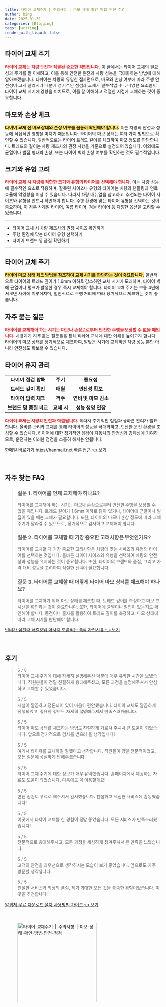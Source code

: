 ```yaml
---
title: 타이어 교체주기 | 주의사항 | 마모 상태 확인 방법 안전 점검
author: bing
date: 2025-01-31
categories: [Blogging]
tags: [writing]
render_with_liquid: false
---
```



<h2 id='타이어 교체 주기'>타이어 교체 주기</h2>

<p><b><span style="color: #ee2323;">타이어 교체는 차량 안전과 직결된 중요한 작업입니다.</span></b> 이 글에서는 타이어 교체의 필요성과 주기를 잘 이해하고, 이를 통해 안전한 운전과 차량 성능을 극대화하는 방법에 대해 알아보겠습니다. 타이어는 차량의 유일한 접지면으로, 마모와 손상 여부에 따라 주행 안전성이 크게 달라지기 때문에 정기적인 점검과 교체가 필수적입니다. 다양한 요소들이 타이어 교체 시기에 영향을 미치므로, 이를 잘 이해하고 적절한 시점에 교체하는 것이 중요합니다.</p>

<h2 id='마모와 손상 체크'>마모와 손상 체크</h2>

<p><b><span style="background-color: #ffe066;">타이어 교체 전 마모 상태와 손상 여부를 꼼꼼히 확인해야 합니다.</span></b> 이는 차량의 안전과 성능에 직접적인 영향을 미치기 때문입니다. 타이어의 마모 상태는 여러 가지 방법으로 확인할 수 있습니다. 일반적으로는 타이어 트레드 깊이를 체크하여 마모 정도를 판단합니다. 트레드의 깊이는 차량 제조사의 권장 사항을 기준으로 설정되어 있습니다. 이외에도 균열이나 벌집 형태의 손상, 또는 타이어 벽의 손상 여부를 확인하는 것도 필수적입니다.</p>

<h2 id='크기와 유형 고려'>크기와 유형 고려</h2>

<p><b><span style="color: #ee2323;">타이어 교체 시 차량에 적합한 크기와 유형의 타이어를 선택해야 합니다.</span></b> 이는 차량 성능에 필수적인 요소로 작용하며, 잘못된 사이즈나 유형의 타이어는 차량의 핸들링과 연료 효율에 악영향을 미칠 수 있습니다. 따라서 차량 매뉴얼을 참고하고, 추천되는 타이어 사이즈와 유형을 반드시 확인해야 합니다. 주행 환경에 맞는 타이어 유형을 선택하는 것이 중요하며, 이 경우 사계절 타이어, 여름 타이어, 겨울 타이어 등 다양한 옵션을 고려할 수 있습니다.</p>

<hr />

<ul>
    <li>타이어 교체 시 차량 제조사의 권장 사이즈 확인하기</li>
    <li>주행 환경에 맞는 타이어 유형 선택하기</li>
    <li>타이어 브랜드 및 품질 확인하기</li>
</ul>

<hr />

<h2 id='타이어 교체 주기'>타이어 교체 주기</h2>

<p><b><span style="background-color: #ffe066;">타이어 마모 상태 체크 방법을 참조하여 교체 시기를 판단하는 것이 중요합니다.</span></b> 일반적으로 타이어의 트레드 깊이가 1.6mm 이하로 감소하면 교체 시기가 도래하며, 타이어 벽에 균열이나 펑크가 발생한 경우 즉시 교체해야 합니다. 타이어 교체 주기는 보통 4년에서 6년 사이에 이루어지며, 일반적으로 주행 거리에 따라 정기적으로 체크하는 것이 좋습니다. </p>

<h2 id='자주 묻는 질문'>자주 묻는 질문</h2>

<p><b><span style="color: #ee2323;">타이어를 교체해아 하는 시기는 마모나 손상으로부터 안전한 주행을 보장할 수 없을 때입니다.</span></b> 사용자가 자주 묻는 질문들을 통해 타이어 교체에 대한 이해를 높이고자 합니다. 타이어의 마모 상태를 정기적으로 체크하여, 알맞은 시기에 교체하면 차량 성능 뿐만 아니라 안전성도 확보할 수 있습니다.</p>

<h2 id='타이어 유지 관리'>타이어 유지 관리</h2>

<table>
    <tr>
        <td style="text-align: center; height: 17px;"><b>타이어 점검 항목</b></td>
        <td style="text-align: center; height: 17px;"><b>주기</b></td>
        <td style="text-align: center; height: 17px;"><b>중요성</b></td>
    </tr>
    <tr>
        <td style="text-align: center; height: 17px;"><b>트레드 깊이 확인</b></td>
        <td style="text-align: center; height: 17px;"><b>매월</b></td>
        <td style="text-align: center; height: 17px;"><b>안전성 확보</b></td>
    </tr>
    <tr>
        <td style="text-align: center; height: 17px;"><b>타이어 압력 체크</b></td>
        <td style="text-align: center; height: 17px;"><b>격주</b></td>
        <td style="text-align: center; height: 17px;"><b>연비 및 마모 감소</b></td>
    </tr>
    <tr>
        <td style="text-align: center; height: 17px;"><b>브랜드 및 품질 비교</b></td>
        <td style="text-align: center; height: 17px;"><b>교체 시</b></td>
        <td style="text-align: center; height: 17px;"><b>성능 생명 연장</b></td>
    </tr>
</table>

<p><b><span style="color: #ee2323;">타이어 교체는 차량의 안전과 직결됩니다.</span></b> 따라서 주기적인 점검과 올바른 관리가 필요합니다. 올바른 관리와 교체를 통해 타이어의 성능을 극대화하고, 안전한 운전 환경을 조성할 수 있습니다. 타이어에 대한 정기적인 점검이 자동차의 안정성과 경제성에 기여하므로, 운전자는 이러한 점검을 소홀히 해서는 안됩니다.</p>


<p><a class="click-button" title="한메일 바로가기 https//hanmail.net 빠른 접근" href="https://blackassets.github.io/posts/%ED%95%9C%EB%A9%94%EC%9D%BC-%EB%B0%94%EB%A1%9C%EA%B0%80%EA%B8%B0-httpshanmail.net-%EB%B9%A0%EB%A5%B8-%EC%A0%91%EA%B7%BC/" rel="dofollow">한메일 바로가기 https//hanmail.net 빠른 접근 👈 보기</a></p><br>
<h2 id='자주_찾는_FAQ'>자주 찾는 FAQ</h2>
<div itemscope="" itemtype="https://schema.org/FAQPage"> 
<blockquote> 
<div itemscope="" itemprop="mainEntity" itemtype="https://schema.org/Question"> 
<h3 itemprop="name">질문 1. 타이어를 언제 교체해야 하나요?</h3> 
<div itemscope="" itemprop="acceptedAnswer" itemtype="https://schema.org/Answer"> 
<span itemprop="text"> 
<p>타이어를 교체해야 하는 시기는 마모나 손상으로부터 안전한 주행을 보장할 수 없을 때입니다. 트레드 깊이가 1.6mm 이하로 닳아 있거나, 타이어에 균열이나 벌집이 있을 때는 교체가 필요합니다. 또한, 타이어의 마모나 손상 정도에 따라 교체 주기가 달라질 수 있으므로, 정기적으로 검사하고 교체해야 합니다.</p> 
</span> 
</div> 
</div> 

<div itemscope="" itemprop="mainEntity" itemtype="https://schema.org/Question"> 
<h3 itemprop="name">질문 2. 타이어를 교체할 때 가장 중요한 고려사항은 무엇인가요?</h3> 
<div itemscope="" itemprop="acceptedAnswer" itemtype="https://schema.org/Answer"> 
<span itemprop="text"> 
<p>타이어를 교체할 때 가장 중요한 고려사항은 차량에 맞는 사이즈와 유형의 타이어를 선택하는 것입니다. 올바른 타이어 사이즈와 유형을 선택하여 차량의 안전성과 성능을 유지하는 것이 중요합니다. 또한, 타이어의 브랜드와 품질, 그리고 가격 대비 성능을 고려하여 적절한 선택이 필요합니다.</p> 
</span> 
</div> 
</div> 

<div itemscope="" itemprop="mainEntity" itemtype="https://schema.org/Question"> 
<h3 itemprop="name">질문 3. 타이어를 교체할 때 어떻게 타이어 마모 상태를 체크해야 하나요?</h3> 
<div itemscope="" itemprop="acceptedAnswer" itemtype="https://schema.org/Answer"> 
<span itemprop="text"> 
<p>타이어를 교체하기 위해 마모 상태를 체크할 때, 트레드 깊이를 측정하고 마모 표시선을 확인하는 것이 중요합니다. 또한, 타이어에 균열이나 벌집이 있는지도 확인해야 합니다. 동전이나 줄자를 활용하여 트레드 깊이를 측정하고, 마모 상태에 따라 교체 시기를 판단해야 합니다.</p> 
</span> 
</div> 
</div> 
</blockquote> 
</div>
<p><a class="click-button" title="변비가 심할때 해결방법 마사지 도움되는 음식 자연치유" href="https://blackassets.github.io/posts/%EB%B3%80%EB%B9%84%EA%B0%80-%EC%8B%AC%ED%95%A0%EB%95%8C-%ED%95%B4%EA%B2%B0%EB%B0%A9%EB%B2%95-%EB%A7%88%EC%82%AC%EC%A7%80-%EB%8F%84%EC%9B%80%EB%90%98%EB%8A%94-%EC%9D%8C%EC%8B%9D-%EC%9E%90%EC%97%B0%EC%B9%98%EC%9C%A0/" rel="dofollow">변비가 심할때 해결방법 마사지 도움되는 음식 자연치유 👈 보기</a></p><br>
<h2 id='후기'>후기</h2>
<div itemscope itemtype="https://schema.org/Product">
  <blockquote>
  <div itemprop="review" itemscope itemtype="https://schema.org/Review">
      <div itemprop="reviewRating" itemscope itemtype="https://schema.org/Rating"> <span itemprop="ratingValue">5</span> / <span itemprop="bestRating">5</span> </div>
      <span itemprop="reviewBody">타이어 교체 주기에 대해 자세히 설명해주신 덕분에 매우 유익한 시간을 보냈습니다. 직원분들이 정말 친절하게 응대해주셨고, 모든 과정을 설명해주셔서 안심하고 교체할 수 있었습니다.</span>
  </div>
  <br>
  <div itemprop="review" itemscope itemtype="https://schema.org/Review">
      <div itemprop="reviewRating" itemscope itemtype="https://schema.org/Rating"> <span itemprop="ratingValue">5</span> / <span itemprop="bestRating">5</span> </div>
      <span itemprop="reviewBody">시설이 깔끔하고 정돈되어 있어 마음이 편안했습니다. 타이어 교체도 깔끔하게 진행되었고, 필요한 정보도 자세히 설명해주셔서 만족스러웠습니다.</span>
  </div>
  <br>
  <div itemprop="review" itemscope itemtype="https://schema.org/Review">
      <div itemprop="reviewRating" itemscope itemtype="https://schema.org/Rating"> <span itemprop="ratingValue">5</span> / <span itemprop="bestRating">5</span> </div>
      <span itemprop="reviewBody">타이어 마모 상태를 체크하는 방법도 친절하게 가르쳐 주셔서 큰 도움이 되었습니다. 앞으로 정기적으로 검사를 받으러 올 생각입니다!</span>
  </div>
  <br>
  <div itemprop="review" itemscope itemtype="https://schema.org/Review">
      <div itemprop="reviewRating" itemscope itemtype="https://schema.org/Rating"> <span itemprop="ratingValue">5</span> / <span itemprop="bestRating">5</span> </div>
      <span itemprop="reviewBody">여기서 타이어를 교체하길 잘했다고 생각합니다. 직원들이 정말 전문적이었고, 모든 질문에 성실하게 답해주셨습니다.</span>
  </div>
  <br>
  <div itemprop="review" itemscope itemtype="https://schema.org/Review">
      <div itemprop="reviewRating" itemscope itemtype="https://schema.org/Rating"> <span itemprop="ratingValue">5</span> / <span itemprop="bestRating">5</span> </div>
      <span itemprop="reviewBody">타이어 교체 주기에 대한 정보가 매우 유익했습니다. 홈페이지에서 제공하는 자료도 도움이 되었습니다. 다음에도 꼭 이용할게요!</span>
  </div>
  <br>
  <div itemprop="review" itemscope itemtype="https://schema.org/Review">
      <div itemprop="reviewRating" itemscope itemtype="https://schema.org/Rating"> <span itemprop="ratingValue">5</span> / <span itemprop="bestRating">5</span> </div>
      <span itemprop="reviewBody">안전 점검도 무료로 해주셔서 감사했습니다. 친절하고 세심한 서비스에 감동했습니다!</span>
  </div>
  <br>
  <div itemprop="review" itemscope itemtype="https://schema.org/Review">
      <div itemprop="reviewRating" itemscope itemtype="https://schema.org/Rating"> <span itemprop="ratingValue">5</span> / <span itemprop="bestRating">5</span> </div>
      <span itemprop="reviewBody">이곳에서 타이어 교체를 한 경험이 정말 좋았습니다. 모든 서비스가 만족스러웠습니다!</span>
  </div>
  <br>
  <div itemprop="review" itemscope itemtype="https://schema.org/Review">
      <div itemprop="reviewRating" itemscope itemtype="https://schema.org/Rating"> <span itemprop="ratingValue">5</span> / <span itemprop="bestRating">5</span> </div>
      <span itemprop="reviewBody">전문적으로 응대해주시고, 모든 과정을 세심하게 챙겨주셔서 큰 만족을 느꼈습니다.</span>
  </div>
  <br>
  <div itemprop="review" itemscope itemtype="https://schema.org/Review">
      <div itemprop="reviewRating" itemscope itemtype="https://schema.org/Rating"> <span itemprop="ratingValue">5</span> / <span itemprop="bestRating">5</span> </div>
      <span itemprop="reviewBody">고객의 안전을 최우선으로 생각하시는 모습이 보기 좋았습니다. 앞으로도 자주 방문할 생각입니다.</span>
  </div>
  <br>
  <div itemprop="review" itemscope itemtype="https://schema.org/Review">
      <div itemprop="reviewRating" itemscope itemtype="https://schema.org/Rating"> <span itemprop="ratingValue">5</span> / <span itemprop="bestRating">5</span> </div>
      <span itemprop="reviewBody">친절한 서비스와 최상의 품질, 제가 기대한 모든 것을 충족한 경험이었습니다. 이곳을 추천합니다!</span>
  </div>
  </blockquote>
</div>
<p><a class="click-button" title="알캡쳐 무료 다운로드 설치 사용방법 가이드" href="https://blackassets.github.io/posts/%EC%95%8C%EC%BA%A1%EC%B3%90-%EB%AC%B4%EB%A3%8C-%EB%8B%A4%EC%9A%B4%EB%A1%9C%EB%93%9C-%EC%84%A4%EC%B9%98-%EC%82%AC%EC%9A%A9%EB%B0%A9%EB%B2%95-%EA%B0%80%EC%9D%B4%EB%93%9C/" rel="dofollow">알캡쳐 무료 다운로드 설치 사용방법 가이드 👈 보기</a></p><br>
<figure class="image"><img src="https://blackassets.github.io/assets/img/thumbnail/타이어-교체주기-|-주의사항-|-마모-상태-확인-방법-안전-점검.webp" alt="타이어-교체주기-|-주의사항-|-마모-상태-확인-방법-안전-점검" width="256" height="256"></figure>